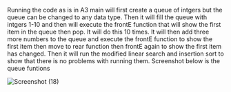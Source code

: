 Running the code as is in A3 main will first create a queue of intgers but the queue can be changed to any data type. Then it will fill the queue with intgers 1-10 and then will execute the frontE function that will show the first item in the queue then pop. It will do this 10 times. It will then add three more numbers to the queue and execute the frontE function to show the first item then move to rear function then frontE again to show the first item has changed. Then it will run the modified linear search and insertion sort to show that there is no problems with running them. Screenshot below is the queue funtions

![Screenshot (18)](https://github.com/AbM247/Assignment-3/assets/159506711/0639e8b4-e5fe-4e63-9723-63301edffc1a)
